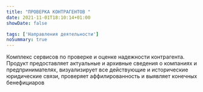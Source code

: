 ```yaml
---
title: "ПРОВЕРКА КОНТРАГЕНТОВ "
date: 2021-11-01T18:10:14+01:00
showDate: false

tags: ['Направления деятельности']
noSummary: true
---
```


Комплекс сервисов по проверке и оценке надежности контрагента. Продукт предоставляет актуальные и архивные сведения о компаниях и предпринимателях, визуализирует все действующие и исторические юридические связи, проверяет аффилированность и выявляет конечных бенефициаров 